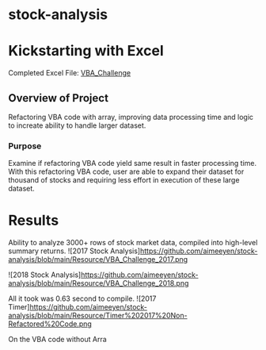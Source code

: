 # stock-analysis

# Kickstarting with Excel
Completed Excel File: [VBA_Challenge](https://github.com/aimeeyen/stock-analysis/blob/main/VBA_Challenge.xlsm)

## Overview of Project
Refactoring VBA code with array, improving data processing time and logic to increate ability to handle larger dataset. 

### Purpose
Examine if refactoring VBA code yield same result in faster processing time. With this refactoring VBA code, user are able to expand their dataset for thousand of stocks and requiring less effort in execution of these large dataset.

# Results

Ability to analyze 3000+ rows of stock market data, compiled into high-level summary returns. 
![2017 Stock Analysis]https://github.com/aimeeyen/stock-analysis/blob/main/Resource/VBA_Challenge_2017.png

![2018 Stock Analysis]https://github.com/aimeeyen/stock-analysis/blob/main/Resource/VBA_Challenge_2018.png

All it took was 0.63 second to compile. ![2017 Timer]https://github.com/aimeeyen/stock-analysis/blob/main/Resource/Timer%202017%20Non-Refactored%20Code.png

On the VBA code without Arra
